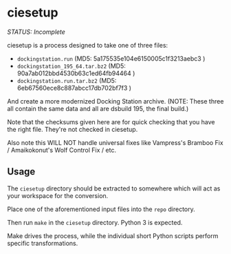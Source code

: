 # ciesetup

*STATUS: Incomplete*

ciesetup is a process designed to take one of three files:

+ `dockingstation.run` (MD5: 5a175535e104e6150005c1f3213aebc3 )
+ `dockingstation_195_64.tar.bz2` (MD5: 90a7ab012bbd4530b63c1ed64fb94464 )
+ `dockingstation.run.tar.bz2` (MD5: 6eb67560ece8c887abcc17db702bf7f3 )

And create a more modernized Docking Station archive. (NOTE: These three all contain the same data and all are dsbuild 195, the final build.)

Note that the checksums given here are for quick checking that you have the right file. They're not checked in ciesetup.

Also note this WILL NOT handle universal fixes like Vampress's Bramboo Fix / Amaikokonut's Wolf Control Fix / etc.

## Usage

The `ciesetup` directory should be extracted to somewhere which will act as your workspace for the conversion.

Place one of the aforementioned input files into the `repo` directory.

Then run `make` in the `ciesetup` directory. Python 3 is expected.

Make drives the process, while the individual short Python scripts perform specific transformations.

